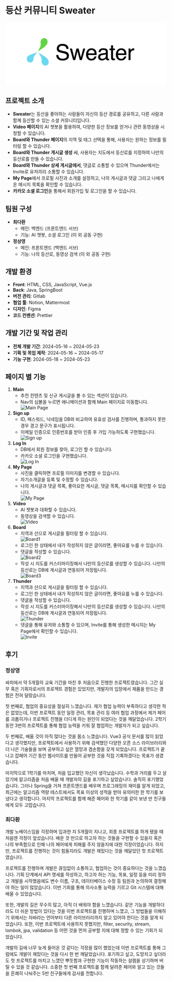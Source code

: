 # 등산 커뮤니티 Sweater
![Sweater Logo](images/image_symbol.png)

## 프로젝트 소개
* **Sweater**는 등산을 좋아하는 사람들이 자신의 등산 경로를 공유하고, 다른 사람과 함께 등산할 수 있는 소셜 커뮤니티입니다.
* **Video 페이지**의 AI 챗봇을 활용하여, 다양한 등산 정보를 얻거나 관련 동영상을 시청할 수 있습니다.
* **Board와 Thunder 페이지**의 지역 및 태그 선택을 통해, 사용자는 원하는 정보를 필터링 할 수 있습니다.
* **Board와 Thunder 게시글 생성 시**, 사용자는 지도에서 등산로를 지정하여 나만의 등산로를 만들 수 있습니다.
* **Board와 Thunder 상세 게시글에서**, 댓글로 소통할 수 있으며 Thunder에서는 Invite로 유저끼리 소통할 수 있습니다.
* **My Page**에서 프로필 사진과 소개를 설정하고, 나의 게시글과 댓글 그리고 나에게 온 메시지 목록을 확인할 수 있습니다.
* **카카오 소셜 로그인**을 통해서 회원가입 및 로그인을 할 수 있습니다.

## 팀원 구성
* **최다환**
  - 메인: 백엔드 (프론트엔드 서브)
  - 기능: AI 챗봇, 소셜 로그인 (이 외 공동 구현)
* **정상영**
  - 메인: 프론트엔드 (백엔드 서브)
  - 기능: 나의 등산로, 동영상 검색 (이 외 공동 구현)

## 개발 환경
* **Front**: HTML, CSS, JavaScript, Vue.js
* **Back**: Java, SpringBoot
* **버전 관리**: Gitlab
* **협업 툴**: Notion, Mattermost
* **디자인**: Figma
* **코드 컨벤션**: Prettier

## 개발 기간 및 작업 관리
* **전체 개발 기간**: 2024-05-16 ~ 2024-05-23
* **기획 및 목업 제작**: 2024-05-16 ~ 2024-05-17
* **기능 구현**: 2024-05-18 ~ 2024-05-23

## 페이지 별 기능
1. **Main**
   - 추천 컨텐츠 및 신규 게시글을 볼 수 있는 섹션이 있습니다.
   - Nav의 심볼을 누르면 애니메이션과 함께 Main 페이지로 이동합니다.</br>
   ![Main Page](images/main.gif)
2. **Sign up**
   - ID, 패스워드, 닉네임을 DB와 비교하여 유효성 검사를 진행하며, 통과하지 못한 경우 경고 문구가 표시됩니다.
   - 이메일 인증으로 인증번호를 받아 인증 후 가입 가능하도록 구현했습니다.</br>
   ![Sign up](images/user.gif)
3. **Log In**
   - DB에서 회원 정보를 찾아, 로그인 할 수 있습니다.
   - 카카오 소셜 로그인을 구현했습니다.</br>
   ![Log In](images/kakao.gif)
4. **My Page**
   - 사진을 클릭하면 프로필 이미지를 변경할 수 있습니다.
   - 자기소개글을 등록 및 수정할 수 있습니다.
   - 나의 게시글과 댓글 목록, 좋아요한 게시글, 댓글 목록, 메시지를 확인할 수 있습니다.</br>
   ![My Page](images/mypage.gif)
5. **Video**
   - AI 챗봇과 대화할 수 있습니다.
   - 동영상을 검색할 수 있습니다.</br>
   ![Video](images/video.gif)
6. **Board**
   - 지역과 산으로 게시글을 필터링 할 수 있습니다.</br>
   ![Board1](images/boardlist.gif)
   - 로그인 한 상태에서 내가 작성하지 않은 글이라면, 좋아요를 누를 수 있습니다.
   - 댓글을 작성할 수 있습니다.</br>
   ![Board2](images/boarddetail.gif)
   - 작성 시 지도를 커스터마이징해서 나만의 등산로를 생성할 수 있습니다. 나만의 등산로는 DB에 게시글과 연동되어 저장됩니다.</br>
   ![Board3](images/boardcreate.gif)
7. **Thunder**
   - 지역과 산으로 게시글을 필터링 할 수 있습니다.
   - 로그인 한 상태에서 내가 작성하지 않은 글이라면, 좋아요를 누를 수 있습니다.
   - 댓글을 작성할 수 있습니다.
   - 작성 시 지도를 커스터마이징해서 나만의 등산로를 생성할 수 있습니다. 나만의 등산로는 DB에 게시글과 연동되어 저장됩니다.</br>
   ![Thunder](images/thunder.gif)
   - 댓글을 통해 유저와 소통할 수 있으며, Invite를 통해 생성한 메시지는 My Page에서 확인할 수 있습니다.</br>
   ![Invite](images/invite.gif)

## 후기

### 정상영
싸피에서 약 5개월의 교육 기간을 마친 후 처음으로 진행한 프로젝트였습니다. 그간 실무 혹은 기획자로서의 프로젝트 경험은 있었지만, 개발자의 입장에서 제품을 만드는 경험은 전혀 달랐습니다.

첫 번째로, 협업의 중요성을 절실히 느꼈습니다. 제가 협업 능력이 부족하다고 생각한 적은 없었는데, 이번 프로젝트 동안 일정 관리, 목표 관리 등 여러 협업 과정에서 제가 페어를 괴롭히거나 프로젝트 진행을 더디게 하는 원인이 되었다는 것을 깨달았습니다. 2학기 동안 3번의 프로젝트를 통해 협업 능력을 키워 잘 협업하는 개발자가 되고 싶습니다.

두 번째로, 배울 것이 아직 많다는 것을 몸소 느꼈습니다. Vue3 공식 문서를 많이 읽었다고 생각했지만, 프로젝트에서 사용하기 위해 검색했던 다양한 오픈 소스 라이브러리와 더 나은 기술들을 보며 공부하고 싶은 열망과 겸손함을 갖게 되었습니다. 프로젝트가 끝나고 잡페어 기간 동안 웹사이트를 만들어 공부한 것을 직접 기록하겠다는 목표가 생겼습니다.

마지막으로 1학기를 마치며, 처음 입교했던 자신이 생각났습니다. 수학과 거리를 두고 살았기에 알고리즘을 처음 배울 때 개발자의 길을 포기하고 싶었습니다. 솔직히 포기했었습니다. 그러나 Spring을 거쳐 프론트엔드를 배우며 프로그래밍의 재미를 알게 되었고, 최근에는 알고리즘 역량 테스트에서도 목표 이상의 성적을 받아 유의미한 한 학기를 보냈다고 생각합니다. 마지막 프로젝트를 함께 해준 페어와 한 학기를 같이 보낸 반 친구들에게 모두 고맙습니다.

### 최다환
개발 노베이스임을 걱정하며 입과한 지 5개월이 지나고, 최종 프로젝트를 하게 됐을 때 처음엔 걱정이 앞섰습니다. 배운 것 만으로 하고자 하는 것들을 구현할 수 있을지 혹은 나의 부족함으로 인해 나의 페어에게 피해를 주지 않을지에 대한 걱정이었습니다. 하지만, 프로젝트를 진행하는 것이 힘들지라도 개발은 재밌다는 것을 깨달았던 첫 프로젝트였습니다.

프로젝트를 진행하며 개발은 끊임없이 소통하고, 협업하는 것이 중요하다는 것을 느꼈습니다. 기획 단계에서 API 명세를 작성하고, 하고자 하는 기능, 목표, 일정 등을 미리 정하고 개발을 시작했음에도 변수 이름, 구조, 데이터베이스 수정 등 팀원과 논의하여 결정해야 하는 일이 많았습니다. 이번 기회를 통해 의사소통 능력을 기르고 Git 시스템에 대해 배울 수 있었습니다.

또한, 개발의 길은 무수히 많고, 아직 더 배워야 함을 느꼈습니다. 같은 기능을 개발하더라도 더 쉬운 방법이 있다는 것을 이번 프로젝트를 진행하며 느꼈고, 그 방법들을 이해하기 위해서는 자바라는 언어부터 다른 라이브러리까지 알고 있어야 한다는 것을 알게 되었습니다. 또한, 이번 프로젝트에 사용하지 못했지만, filter, security, stream, lombok, jpa, validation 등 어떤 것을 먼저 공부할 지에 대해 정할 수 있는 기회가 되었습니다.

개발의 길에 너무 늦게 들어온 것 같다는 걱정을 많이 했었는데 이번 프로젝트를 통해 그럼에도 개발이 재밌다는 것을 다시 한 번 깨달았습니다. 포기하고 싶고, 도망치고 싶더라도 첫 프로젝트를 마치고 느꼈던 뿌듯함과 구현한 기능이 작동하는 설렘을 상기하며 버틸 수 있을 것 같습니다. 소중한 첫 번째 프로젝트를 함께 달려준 페어와 알고 있는 것들을 흔쾌히 나눠주는 5반 친구들에게 감사를 전합니다.
